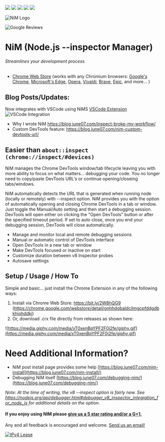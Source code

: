 ![](https://img.shields.io/chrome-web-store/v/gnhhdgbaldcilmgcpfddgdbkhjohddkj.svg) ![](https://img.shields.io/chrome-web-store/users/gnhhdgbaldcilmgcpfddgdbkhjohddkj.svg) ![](https://img.shields.io/chrome-web-store/rating/gnhhdgbaldcilmgcpfddgdbkhjohddkj.svg) ![](https://img.shields.io/chrome-web-store/stars/gnhhdgbaldcilmgcpfddgdbkhjohddkj.svg) ![](https://img.shields.io/chrome-web-store/rating-count/gnhhdgbaldcilmgcpfddgdbkhjohddkj.svg) 

![NiM Logo](https://june07.github.io/image/smallPromoTile.png)

![Google Reviews](https://june07.github.io/image/312uiu.gif)
# NiM (Node.js --inspector Manager)
###### Streamlines your development process

* [Chrome Web Store](http://bit.ly/2W8hQG9) (works with any Chromium browsers: [Google's Chrome](https://www.google.com/chrome/), [Microsoft's Edge](https://www.microsoftedgeinsider.com/en-us/, ), [Opera](https://www.opera.com/), [Vivaldi](https://vivaldi.com/), [Brave](https://brave.com/), [Epic](https://www.epicbrowser.com/), and more...  )


## Blog Posts/Updates:
Now integrates with VSCode using NiMS [VSCode Extension](http://bit.ly/2VwKeSZ) 
![VSCode Integration](https://imgur.com/download/PRMn9md)
* Why I wrote NiM https://blog.june07.com/inspect-broke-my-workflow/
* Custom DevTools feature: https://blog.june07.com/nim-custom-devtools-url/
## Easier than `about::inspect (chrome://inspect/#devices)`

NiM manages the Chrome DevTools window/tab lifecycle leaving you with more ability to focus on what matters... debugging your code.  You no longer need to copy/paste DevTools URL's or continue opening/closeing tabs/windows.

NiM automatically detects the URL that is generated when running node (locally or remotely) with --inspect option. NiM provides you with the option of automatically opening and closing Chrome DevTools in a tab or window. Just toggle the Manual/Auto setting and then start a debugging session.  DevTools will open either on clicking the "Open DevTools" button or after the specified timeout period.  If set to auto close, once you end your debugging session, DevTools will close automatically.
 
 * Manage and monitor local and remote debugging sessions
 * Manual or automatic control of DevTools interface
 * Open DevTools in a new tab or window
 * Make DevTools focused or inactive on start
 * Customize duration between v8 Inspector probes
 * Autosave settings


## Setup / Usage / How To

Simple and basic... just install the Chrome Extension in any of the following ways:

1. Install via Chrome Web Store:
    https://bit.ly/2W8hQG9 (https://chrome.google.com/webstore/detail/gnhhdgbaldcilmgcpfddgdbkhjohddkj)
2. Or, download .crx file directly from releases as shown here:

![https://media.giphy.com/media/xT0xenBpYPF2F0j2fe/giphy.gif](https://media.giphy.com/media/xT0xenBpYPF2F0j2fe/giphy.gif)



# Need Additional Information?
* NiM post install page provides some help [https://blog.june07.com/nim-install](https://blog.june07.com/nim-install/)
* Debugging NiM itself [https://blog.june07.com/debugging-nim/](https://blog.june07.com/debugging-nim/)

*Note: At the time of writing, the v8 --inspect option is fairly new. See https://nodejs.org/api/debugger.html#debugger_v8_inspector_integration_for_node_js for additional details on the option.*
#### If you enjoy using NIM please [give us a 5 star rating and/or a G+1.](https://chrome.google.com/webstore/detail/nim-node-inspector-manage/gnhhdgbaldcilmgcpfddgdbkhjohddkj/reviewshttps://chrome.google.com/webstore/detail/nim-node-inspector-manage/gnhhdgbaldcilmgcpfddgdbkhjohddkj/reviews)

Any and all feedback is encouraged and welcome.  [Send us an email!](mailto:667@june07.com)

[![IPv4 Lease](https://june07.github.io/image/EVERYTHING.jpg)](https://june07.com/blog/ipv4/?utm_source=NiM&utm_medium=options%20page&utm_campaign=ipv4&utm_content=2)
